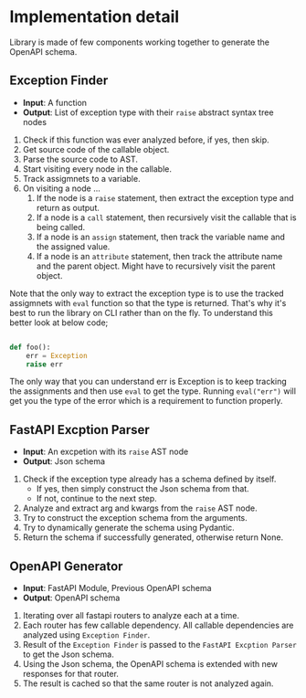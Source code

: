# Implementation detail

Library is made of few components working together to generate the OpenAPI schema.

## Exception Finder

- **Input**: A function
- **Output**: List of exception type with their `raise` abstract syntax tree nodes

1. Check if this function was ever analyzed before, if yes, then skip.
2. Get source code of the callable object.
3. Parse the source code to AST.
4. Start visiting every node in the callable.
5. Track assigmnets to a variable.
6. On visiting a node ...
   1. If the node is a `raise` statement, then extract the exception type and return as output.
   2. If a node is a `call` statement, then recursively visit the callable that is being called.
   3. If a node is an `assign` statement, then track the variable name and the assigned value.
   4. If a node is an `attribute` statement, then track the attribute name and the parent object. Might have to recursively visit the parent object.

Note that the only way to extract the exception type is to use the tracked assigmnets with `eval` function so that the type is returned.
That's why it's best to run the library on CLI rather than on the fly. To understand this better look at below code;

```python

def foo():
    err = Exception
    raise err
```

The only way that you can understand err is Exception is to keep tracking the assignments and then use `eval` to get the type. Running `eval("err")` will get you the type of the error which is a requirement to function properly.

## FastAPI Excption Parser

- **Input**: An excpetion with its `raise` AST node
- **Output**: Json schema

1. Check if the exception type already has a schema defined by itself.
   - If yes, then simply construct the Json schema from that.
   - If not, continue to the next step.
2. Analyze and extract arg and kwargs from the `raise` AST node.
3. Try to construct the exception schema from the arguments.
4. Try to dynamically generate the schema using Pydantic.
5. Return the schema if successfully generated, otherwise return None.

## OpenAPI Generator

- **Input**: FastAPI Module, Previous OpenAPI schema
- **Output**: OpenAPI schema

1. Iterating over all fastapi routers to analyze each at a time.
2. Each router has few callable dependency. All callable dependencies are analyzed using `Exception Finder`.
3. Result of the `Exception Finder` is passed to the `FastAPI Excption Parser` to get the Json schema.
4. Using the Json schema, the OpenAPI schema is extended with new responses for that router.
5. The result is cached so that the same router is not analyzed again.
